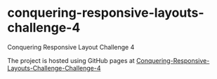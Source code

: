 # conquering-responsive-layouts-challenge-4
Conquering Responsive Layout Challenge 4


The project is hosted using GitHub pages at [Conquering-Responsive-Layouts-Challenge-Challenge-4](https://sitansusubudhi.github.io/conquering-responsive-layouts-challenge-4/)
